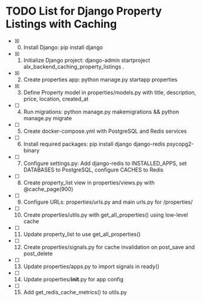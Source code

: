 # TODO List for Django Property Listings with Caching

- [x] 0. Install Django: pip install django
- [x] 1. Initialize Django project: django-admin startproject alx_backend_caching_property_listings .
- [x] 2. Create properties app: python manage.py startapp properties
- [x] 3. Define Property model in properties/models.py with title, description, price, location, created_at
- [ ] 4. Run migrations: python manage.py makemigrations && python manage.py migrate
- [ ] 5. Create docker-compose.yml with PostgreSQL and Redis services
- [ ] 6. Install required packages: pip install django django-redis psycopg2-binary
- [ ] 7. Configure settings.py: Add django-redis to INSTALLED_APPS, set DATABASES to PostgreSQL, configure CACHES to Redis
- [ ] 8. Create property_list view in properties/views.py with @cache_page(900)
- [ ] 9. Configure URLs: properties/urls.py and main urls.py for /properties/
- [ ] 10. Create properties/utils.py with get_all_properties() using low-level cache
- [ ] 11. Update property_list to use get_all_properties()
- [ ] 12. Create properties/signals.py for cache invalidation on post_save and post_delete
- [ ] 13. Update properties/apps.py to import signals in ready()
- [ ] 14. Update properties/__init__.py for app config
- [ ] 15. Add get_redis_cache_metrics() to utils.py
